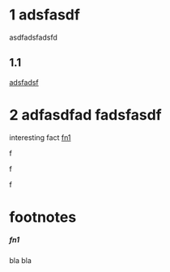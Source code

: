 # 1  adsfasdf

asdfadsfadsfd

## 1.1

[adsfadsf](http://asdfasdfasdf.edu)

# 2 adfasdfad fadsfasdf

interesting fact [fn1](https://github.com/HumanDynamics/legalfrontier/blob/master/compujury.md#fn1)





f



f

f


# footnotes

##### fn1
bla bla
